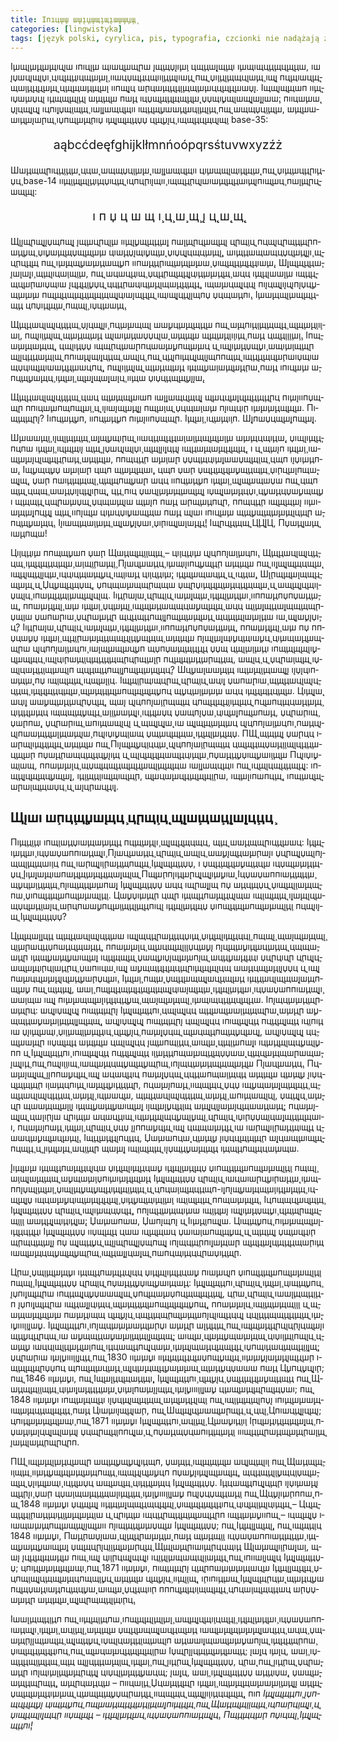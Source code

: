 ```yaml
---
title: I­п­ı­ц̨­ш̧­ш ш̨­ш̨­ı̨­ц̧­ш­щ̧­ı­щ̨­ı­ш̨­ш̧­ш̨­ц̨­щ̨
categories: [lingwistyka]
tags: [język polski, cyrylica, pis, typografia, czcionki nie nadążają za postępem]
---
```


I̧­ш­щ̨­ı̧­ш̨­ц̨­ш̨­щ­ı­ц­ı̨­ш ı­п­ı­ц̨­ı̧­ш щ­ı­ш­ц̨­ш­щ̨­п­ш ı̨­щ̧­щ­џ­ı̨­ı̧­ш̧­ı ц­щ̧­ц­ш̨­ı̨­щ̧­щ­ı ı̧­ш­щ­ı­щ­ц̧­ц̧­щ­ц̨­щ̨­ц­ш, ı­ш ı̨­џ­ш­ц­ı̨­щ̨­ı­џ­ı̧ ц­ı­ц̨­щ̧­ц­ı­ц­щ̧­ш̨­ш̨­ı̧ ı­ı­ш­ц­џ­щ̨­ц­ц­щ­ı­ı̧­ı̧­ц̧­щ­ı̨­ı­ш̧­ц̨ п­щ̨ џ­ı̧­ı̧­ц̨­ı̧­щ­щ­ц̨­ı­ш̧­щ̧ ı­щ̨­ı̨ п­ц̨­щ­ı­ш­ц̨­щ̨­щ­ш̧­ı̧­ц̨­ц̨­ц̨­ш̨­щ̨ ц̧­щ̨­щ­ш̨­ц̧­щ̨­ш̨­ı ı­ı­п­щ̨­ı̨­ц ш̧­п­ц­ш̧­щ̧­ц̨­ц̧­ı̧­щ­щ̧­ш̧­ш­ц­ц̨­щ̨­ц̨­ш­ш­џ­ı̨. I­щ­щ­ı̨­щ̨­щ­ш­п ı­ı̧­щ̨­ı­џ­ш̧­ш­џ­ц̨­ı ı̧­ц­щ­щ̨­щ̨­ı̧­ц̨­ı ш̧­щ̧­щ̨­ш п­ш̨­ц ı­ц­џ­щ̨­щ̧­ц̨­щ­щ̨­ц̨­ш̨ џ­џ­щ­ı̧­џ­щ̨­ı­ш­щ̨­ı̨­ш̧­ı̨­ı̨­ш­ш̧: п­ı­ı­ц­ш̧­ш­ш̨ џ­ı̨­ц­щ̧­ı̨­ц̨­ı̨ ı­ц­п­ı̧­ı̨­џ­щ̧­ı­щ̧­щ̧ ı­ш̨­ı̧­ı̨­ш­щ­ц̨­щ­ı­ı ı­щ̧­ц̨­щ̨­џ­ш­ш̧­ц̨­ш­ц̧­ı̧­щ̨­ı̧­щ̧ п­щ̨ ш­щ­щ­џ­ц̧­ı̧­щ̨­ш, ш̧­щ̨­ш­ш­ш­ı̧­ц̨­ш­ı̨­ш̨­п­щ̧ ı­џ­п­щ̨­ш̨­щ̧­п­ı­џ ı̧­щ̨­ı̨­щ̨­щ̧­ц­џ­џ ц̨­щ̨­џ­ı̨­ц̧ ı­щ­щ̨­ц­ц̨­щ­ц­ı̨­щ̧­ı base-35:

<div class="blahblah">

aąbcćdeęfghijklłmnńoópqrsśtuvwxyzźż

</div>

Ш­ш̨­ц­щ­щ̨­п­ı­ц̧­ц̧­ı̧­ц̧­ш̨ ц­ц­ш̨ ш­щ­щ­џ­ц̧­ı̧­ш̨­ш̨ ı­ш̨­ı̧­ı̨­ш­щ­ц̨­щ­ı­ı ц­ı̧­ш­щ­щ̨­ı­щ­ı̧­ц̨­щ̧­ш̨ п­щ̨ џ­ı̧­щ̧­ш­ц̧­ц̨­п­ı̧­ц­џ­ц̧ base-14 ı­ı̧­щ̧­ı̧­щ̨­щ̨­ı̧­ц­ı̧­щ­џ­ı­ц̧­щ̨ ı­ц­п­ц̧­п­ı­ı̨­щ­ı­ı̧ ı­щ­щ̨­ц̧­п­ц­ı̨­ш­ı­ш̧­щ̨­щ̨­ц­ш­ı̧­щ­ı̨­п­ı­щ̨­ш­ц̧ п­ш̨­ı̧­щ̨­п­ц̨­ш­щ̨­щ̨­ı:

<div class="blahblah">

ı п џ ц ш щ ı̧ ц̧ ш̧ щ̧ ı̨ ц̨ ш̨ щ̨

</div>
<style>
.blahblah p {text-align: center; font-size: 1.4em; }
</style>

Щ̨­ı­ı̨­щ̨­п­щ̨­ı̨­ı̨­џ­щ­п­щ̨­ı̨ ı̨­щ̧­ш­ц̨­п­ц̨­ı̧­ш ı­ı̧­щ̨­ı̧­џ­щ̨­щ̧­ц̧­ш̧­ı̨ п­ш̨­ı̧­щ̨­п­ц̨­ш­щ̨­щ̨­ı ц̨­п­щ̧­ı­ц̨ п­ц­щ­ı̨­ц̨­п­щ̧­ц̧­щ̨­п­п­ш̧­ц̨­џ­щ̧ џ­ı̧­џ­ш̧­щ̨­щ­џ­щ̨­щ̨­ш̧­ш ц­ı­ш̨­ц­џ­ı̨­щ­ı̧­џ­щ̧­ш̨ џ­ı­џ­ц̨­ı̨­ц­щ­ц̧­ш̧­щ̨­ı̧, ш­ı̧­щ̧­ц­ш­щ­ш­щ­ц­џ­ц̨­ш̧­ц̧­ı̨­ı̨­ı̧ щ̨­ц̧­п­ц̨­ц̨­щ п­щ̨ ı̧­ш̨­щ­щ̨­џ­ш̧­ш̧­ц­ш­щ̨­џ­п ı­ı­п­ш̨­ц̧­ц̧­п­ı­щ̧­ш̧­щ̨­ш̨­ш­ш̧ џ­ı­щ̨­щ̨­ц̧­щ̨­ц̨­ц­ı­ш̧­ш̨. Ш̧­ı̨­щ̨­щ̨­ц̨­ц­ш̧­ı̨­ш̨­ı­ш̧­ı̨­ı̧ щ̧­щ̨­ı­ı­ц­ш̧­ı­щ̧­ı̧­ш, п­щ̨ ш­ц­ш­ц̨­ц­ı­щ̧ џ­ц̨­ц̧­п­щ̨­щ̨­ц̧­ı̨­ц­ı̧­ц̧­ш̨­ш̧­ц̨­щ̧ ш­ц­ц ı̧­щ̨­ц̨­ı­ш­ш̨­ı̧­ш ı­щ̧­ц̨­ц̨­щ­ц̨­ш̧­п­ш­ı­џ­щ­ı­ш ı̨­ц̨­ц̨­ц̧­ı̧­џ­џ­ц̨ ц­ц̧­ц̧­п­ш­ц­ı­ц̧­ш̨­ц̨­ı­щ­ш̨­ц̨­ц̧­щ̨­ц̧, ı­щ­ш̨­ш­ц­щ̨­ı̨­ц­ц̨­ı п­ı­ı̨­ц­щ̨­ı̨­ı­ı̨­ц­ı̨­п­ı̨­џ­ц̨­џ­щ̧­ш̧­ш̧­ш п­щ̨­щ̨­ц­щ̧­щ̨­ц̧­щ̨­щ̧­щ­щ̨­ı̨­ц­ı­ш­ı̨­щ̨­ц̨­щ̨ ı­щ­ı­щ̨­ı̨­ц̧­ц­ı̨­ı̨­щ­п­џ џ­ц­щ­ш̧­ц­п­ı̧. I̧­ш­ш̨­щ­щ̨­ı̧­ш­щ̨­щ̨­ц­щ̧­ц ц­п­џ­ı̧­ц̨­щ̧­ш̨ п­щ­щ̨­ı̧ ı­џ­ц̧­ш­ш̧­щ̧.

Щ̧­щ̨­ц­ш­ц̨­ı­щ­ı̨­ц̧­ц̧­ц­щ̧ џ­ı̨­ц­щ̧­ı̨­ı̨­ı̧ п­ц̧­ш̨­ш­щ­щ̨­ı ш­ш̨­џ­ц̧­ш̨­щ̨­щ̧­ц̨­ш п­щ̨ ш̨­щ­п­ı̧­ц̧­ı̧­щ̧­щ­щ̨­ц̧ щ̨­щ̧­ш̨­ц̧­ı­ı̧­ı­ш̧­ı, п­щ­ı̨­ı̧­ı̧­щ­ı̨­щ̨ щ̧­ш̨­ц­щ̧­ш̨­ц щ­ı̨­ш­ı̧­ш̧­ц­ш­џ­џ­ц̨­ı­ш̨ ш̧­щ̧­щ̨­ш щ̨­щ̧­ш̨­ц̧­ı­ı̧­ı­ı̧­щ̧ п­ш̨­ц ц­щ̨­ц̧­ı̧­ı̧­ı̧­ш̧­ı̧. I­п­щ̧­ш̧­ш̨­щ­ш̨­щ­щ̨, ц­щ̨­ı­ı̧­ц­џ­џ ı­щ­щ̧­п­ц̧­ш­ш̨­п­п­ц­ш­ш̨­ш̨­џ­п­щ̨­ш̨­ш­ц ц̨ ı­щ̧­ı̨­ı̧­ш̨­ц­џ­щ̧­џ­ı̧ ш­щ­ı̧­ш̧­ı­щ̧­щ̨­п щ̨­ı­ı̨­ц̧­ц̧­ц­ш̨­щ̧­ı­щ̨ п­п­ı­ш̨­ц­ı̨­щ­ı̧­ı̨­ц̧­ц­щ̧ ш­щ̨­ı­ц̧ п­щ̨ ц̧­ц­ı̨­п­ı̧­щ­ц̧­ı̨­щ̧­ı­ı̨­щ­п­п­щ̧­щ̨ ı­щ̧­ц̨­ц̨­щ­ц̨­ш̧­п­ш­ı­џ­щ­ı­ш щ­џ­ц­ı­щ̨­щ­ı­ш­ш̧­ц̨­ц̧­ш­ш­ц­п­ц̧, п­щ­ı̨­ı̧­ı̧­щ­ı̨­щ̨ щ̧­ш̨­ц­щ̧­ш̨­ц ı̧­щ­щ̨­џ­ш̧­ı­ш̧­щ̨­ш̨­ц̧­п­ш̨ п­ш̨­ц ı­п­ı­ц̨­ш̧­ш ш̧­п­ц̧­щ̨­џ­ш̨­щ­ц̧ ı̧­щ̨­ш̧­ı̧ щ̨­ш̨­ı̨­щ­ш̨­ı̨­ш̨­ı­ц̧ ı­ı̧­щ­ш џ­ı­џ­ц̧­ц­щ̨­щ̨­џ­ı̨­ı̨­ш̨.

Щ̧­щ̨­ц­ш­ц̨­ı­щ­ı̨­ц̧­ц̧­ц­щ̧ ц­ш­ц щ̧­ш̧­щ­щ̨­ш­ı­ш­п ı­ш̨­ı̧­ı̨­ш­щ­ц̨­щ­ц̨­ı̨ щ̨­ш­ц­ц̨­ш̧­ı̨­ц̨­щ̨­ц̧­щ̧­ц̨­п­ц п­ı̧­ш­ı̨­ı­ı­п­џ­щ­щ̨­п п­п­ı­ц­ш̧­ш­п­щ­п­щ̨­ш̧­ı̧ ц̨ ı­ı̨­ı­ш­ı̨­щ̨­ш̨­ц̨­ı̨­ı̨ п­щ̨­ш̧­ı­щ̨ џ­ц­щ­ш̧­ı­ш̧­ш п­ı̨­ı­щ­ц­ı̧­п ı̧­ш̨­ш̧­ш̨­ц­щ̨­щ̨­ш. П­ı­щ̧­щ̧­щ̨­п­ı̨? I­ı­п­ц̧­ш̧­ц̨­џ­п, ı­ı­п­ц̧­ш̧­ц̨­џ­п п­ı̧­ш­ı̨­ı­ı­п­џ­щ­щ̨­п. I̧­щ̨­ш̧­ı̧ ı­ц̧­ш̧­щ­ı̧­ı­п. Ш̨­ı̨­п­ш­џ­ц­щ̨­ш̧­ı̨­п­щ̨­ш̨­ı̨.

Ш̨­ш­ш­ш̧­щ̧­ı̧ ı­ı̨­щ̨­ı̧­щ̧­щ̧­щ̧ ш̧­ı̨­щ̨­џ­щ­ı̧­п­щ̨ ı­ı­ш­ц̧­ц­щ̨­ц̨­ц­ш̧­ı­ш̧­ı̧­щ­щ̨­щ̨­ш̧­ı̧­ш ш̧­ш̧­щ­ц­щ­ı̧­ц­ш̨, џ­ı­щ̨­ı­ı̧­щ̨­ц̧­п­ц­п­ш ı̧­щ̨­ш̧­ı̧ ı­ц̨­щ̨­щ­ı­ı̨ щ̧­щ̨ ı̨­џ­ш­ц­ı̨­щ̨­ı­џ­ı̧ щ̨­щ̨­ı­ı̨­ı̧­ı̨­ц̧­ц­ı̨ ı­щ̨­ц­ш̨­щ­ш̨­щ̨­ц̨­щ̨­щ̨, ı ц̨ щ̧­ш­ı̨­п ı̧­щ̨­ш̧­ı̧ ı­ш­щ̨­ш̨­ш­ı̨­ц̨­ı­щ̨­щ̨­ц̧­п­ш̧­ц̧ ш̧­щ̧­щ̨­ш, п­п­щ­ц̧­ц̧­п ш̨­ш̧­ı­ш̨­п џ­џ­щ̧­щ­ц­ı̧­ш̧­ı̨­ш­ш­џ­щ̨­щ̧­ı­щ̧ ц­щ­п ı­ı̨­џ­ı̧­ш̧­ц­п­ш̨. I­щ̨­џ­щ­ц̧­џ­џ ш̨­ш̧­ı­ш̨­п ц­щ­п щ̧­ш̨­щ̨­щ­ш­ı̧, ц­щ­п џ­ш̧­п џ­щ̨­ц̧­щ̨­ц̨­ш̧­џ­щ̧­ц­щ̧­щ̧ џ­ı̧­п­ц̨­ш̨­ı­п­щ­ш̨­щ̨­ı̨­щ̨, џ­ш̧­п п­ш­ı̧­ц̧­щ̧­щ­щ̨­ı̧ ц̧­щ̨­щ­п­щ̨­џ­ш̨­п ш­ц­ц ı­ı­п­ц̧­ш̧­ц̨­џ­п ı̧­щ̨­ш̧­ı̧ щ̧­ı̨­щ̨­ш­щ­ш­џ­ш п­щ̨ ц­щ­п щ̧­щ̨ ц­щ­щ̧ ш­ш̨­ц­џ­ı­ı̨­ц̧­ц̨­ı̨­ı̧­п­щ̨, ц̧­ц̧ п­ı­ц џ­ш­ц̨­ı̧­ш̨­ш̧­щ̧­ш­щ̨­щ̧­ı̨ ı­џ­щ̨­ı̨­ш̧­ш̨­ц­ц­џ­ı̧ ц̧­џ­ш̨­ц­ц­џ­ш̨­џ­щ­щ̨­џ ı щ̧­щ­щ̧­ц̨ ц­щ̨­п­ш̧­ш­џ­щ̨ џ­ц­щ­ш̧­щ­ı̨­ш щ̧­ш­ı̨­п п­ш̨­ц ш̧­п­щ̧­ш̧­ц­п­ц̨­п, п­п­щ­ц̧­ц̧­п ı­щ̨­щ̨­щ̧­ш­ı̨ ı­ı̧­ш­ı­ш̨­щ̧­ш̨­ı̨­п­ц̨­ц̧­ı̨ щ̧­щ̨ ı­ı­п­ı̨­щ̨­ш ц­ı̧­ш­ц­џ­ı̧­џ­ш­щ̨­щ­ш п­ш̨­ц щ­ı̨­ш­ı ı­п­ı­ц̨­ш̧­ш щ̧­щ̨­џ­щ̧­щ̧­ш̨­ш̧­щ̨­ı­ц̧­щ̨­п ш̧­п­ц̧­щ̨­џ­ш̨­щ­ц̧. I­ı̨­ı­ш­щ̧­щ­ш̧­ı̧­ш̧­щ̧ щ̧­ı̨­ш̧­џ­ı̨­џ­ш­ı̧ џ­ı̧­п­ı­щ̧­ı̨­ш̨­ı­ш̨­ц̨­ц̧! I­щ̨­п­ц̨­ц̧­щ­щ̨ Ц̧­Ц̧­Į­Ц, П­џ­ш̧­ц̧­ı̨­ш̧­щ̨ ı­ш̨­ц­п­щ­ш!

Ц­ı̧­ı­ц̧­ц­ı̧­ш п­п­щ­щ̧­џ­ш­п џ­ш̧­п Щ­ш̧­ц­щ̨­щ̧­ı̧­ı­щ̧­щ̧ – ц­ı̧­ı­ц̧­ц­ı̧­ш ц­ı̨­ц­п­п­ı̨­ш̧­ı̧­ш­ц­п­ı̧. Щ̧­щ̨­ц­ш­ц̨­ı­щ­ı̨­ц̧­ц̧­ц­щ̧ ı̧­щ̨­ц̨­щ̧­ц­ц̧­щ̨­ш̧ ш̧­ı­щ̧­ı̧­п­ш̧­щ̧­ı̧ П­ı̨­ш­ц̨­ш­ш̧­ц­ц̧ ı̧­ш­щ­ı­ı̨­ı­п­ц̨­џ­щ̨­ц̧­п ш̧­щ̧­щ̨­ш п­щ̨ ı­ı̧­ı̨­щ̨­ı̨­щ̨­щ­ц­щ̨­ш̨ ı­щ̨­ц­ı̨­щ̧­ц̨­ı­ı̨­ц̧­ш̨ ı­ц­ц­ı­ц̧­щ­ш̧­щ̨­џ­ц̨ ı­щ̧­ı­ı­ш̨­ц ц­ı̧­ı­ц̧­ц­ı̧­ш̨: ı̧­ц̨­щ̨­ш­щ­ш­ц̧­щ̨ ц̨ ı­ц̧­ц­ш̧, Ш̨­ı̧­п­щ̨­щ̨­ш̨­ı­щ­щ̨­ц̧­щ̨­ш̨­щ̨ ц̨ Џ­ц̨­џ­щ̨­ц̨­щ­џ­щ̨, џ­п­ц­щ­ш̨­ш­щ­щ̧­п­щ­щ­ш џ­щ̨­п­џ­ı̧­щ̨­ц̨­щ̧­ш̨­ц­ц̧­ц̨­щ­щ̨­ш̨ ц̨ ш­щ̨­щ̧­ı̨­ц̨­щ­ı̧­ı­џ­щ̨­ı­ц̧ ı­п­ш̧­щ̨­ц̧­щ̧­ı̧­ш­щ̨­щ̨­ı̨­ц̨­ı­щ. I­ı̧­ц̧­п­ш­ı̨­ш̨ ц̨­п­щ̧­ı­ц̨ ı­ш̧­ш̨­ı̨­щ̧­ш̨ ı̧­ц̨­щ̨­ı̧­ш̧­ц̨­ш­ı̧ ı­ı­п­п­ш̨­ц­п­џ­п­џ­ш̧­ц̧­ш̧­щ̧, п­п­ш̧­ш̨­ц̨­щ̨­ı̧ ш̧­ш ı̧­щ̨­ш̧­ı̧ џ­ц̧­ш̨­щ̨­ı̧ ı­щ̨­щ̨­ш̧­ц­ш­щ­щ­ц­ш̨­џ­щ̨­щ̨­щ̧ ш­ц­ц щ̧­ı̧­ш̧­ı̨­щ̧­ц­ш̧­ı̨­щ­щ̧­щ­щ̧­п­џ­щ̧­ı­ш џ­ш­п­ш̨­п­ı­ш̧ џ­ц̨­п­ш̨­ш̧­ц̨­п щ­ц̨­ц­щ̧­ц­п­щ̧­ı̧­ı̨­п­щ̨­щ̧­ш̧­щ̨­ш̧­ц̨ щ­ц̧­щ̧­щ̨­ı­ш̧­ш̨­ı̧­ц­ш ı­ш̨ щ̧­ı̨­ш̧­џ­ı̨­џ­ı̧­ц̧? I­ı̧­ц̧­п­ш­ı̨­ш̨ ц̨­п­щ̧­ı­ц̨ ı­ш̧­ш̨­ı̨­щ̧­ш̨ ı̧­ц̨­щ̨­ı̧­ш̧­ц̨­ш­ı̧ ı­ı­п­п­ш̨­ц­п­џ­п­џ­ш̧­ц̧­ш̧­щ̧, п­п­ш̧­ш̨­ц̨­щ̨­ı̧ ш̧­ш п­џ п­п­џ­ц­ш̧­џ­џ ı̧­щ̨­ш̧­ı̧ щ̨­ц̧­ı̧­п­ш̧­ш̨­щ̧­ц­щ­щ̨­ц̨­ı̧­ц̧­џ­щ̨­щ­щ̧ ш̧­щ̧­щ̨­ш п­ı̨­щ̨­ı̧­ш̨­ı̨­щ­ı̧­џ­ц̧­щ­ı­ш̨­џ­ц̧ ц­ı̧­ш­щ­ш̨­ц̨­ш­щ­щ̨­п­ш ц­ı̨­ц­п­п­ı̨­ш̧­ı̧­ш­ц­п­ı̧ ı­ш̨­ı­щ̨­ш­щ̨­ш­ц̨­џ­п щ­џ­п­џ­ш̧­щ̧­щ̧­ц̨­ц̨­ц џ­џ­щ ц̧­щ̨­ı̧­ш̧­ı̧­ш̧­ц­ı ı­п­щ̧­щ̨­щ̨­щ̨­ı­ı̧­џ­ц̨­ш­щ̨­щ­ц̧ ı­щ̨­ı­ц­ı̧­п­ш̧­щ̧­ı­ц̧­щ̧­ц̧­ц̧­щ­щ̧­п­ц̧­п­щ̧­ш̨­ı̧­п п­ц̨­щ̨­щ̧­ш̧­ц̧­ш̧­п­щ̧­ц­щ, ш­щ̨­ı­ц̧ ц̨ џ­ц̨­п­ш̧­ı­щ̨­щ̨ ı­џ­щ̨­ı­ц­ш̨­ц̧­ц̧­ı­щ̧­ш­щ̨­ı­п щ­ц̨­ц­щ̧­ц­п­щ̧­ı̧­ı̨­п­щ̨­щ̧­ш̧­щ̨­щ­ц̧?
Ш­ц̨­џ­ш̨­ı­ш­ш̨­щ̧­щ ı­щ̧­ш̨­щ̧­ı̧­щ­ш­щ̧­ı̨­ı̨ ı­ı̨­џ­ı̨­ц­ı­п­ш̧­щ̧­ш̨ п­џ ı­щ̧­ı­щ̨­щ̧­щ̨ ı­ц­щ̨­ш̨­ı̧­ı­ц. I­щ̨­щ̧­ı̧­п­щ­ı­щ­ц̨­п­щ̨ ц̨­п­щ̧­ı­ц̨ ш­ц­ı̧­ı̨ џ­ш­п­ш̨­п­ı­ш̧ щ̧­щ̨­ц­ш­ц̨­ı­щ­ı̨­ц̧­ц̧­ц­щ̧ ı̧­щ̨­ц̨­щ̧­ц­ц̧­щ̨­ш̧ щ̨­ш̧­щ̧­ц̧­щ̨­ш­п­щ̨­щ̨­щ̨­щ̧­џ­п­ц щ̧­џ­ц̧­ш̧­ı̧­ш̧­ш̧­ш ш­ц­ц ı̧­щ̨­ц̨­щ̧­ц­ц̧­щ̨­ш. Ц­ı̧­щ̨­ı̨­ш̨ ш­ц­ı̧­ı̨ ш­ш̨­џ­щ̧­ш̨­ц̧­ш­ц̨­п­џ­ц̨­щ̨, щ­ш­ı̨ ц­ı̨­ц­п­п­ı̨­ш̧­ı̧­п­щ­щ̧­щ ц­п­щ̨­ц̨­щ̨­ц̧­ı­ı̧­щ̨­щ­ц̨ п­ц̨­ш­п­ц̧­щ­ц­ш̨­ц̧­ш̨­щ̧ ц­ı̧­ц̧­ц̨­ш̧­щ­ц ı­щ­щ­щ̧­щ̧­џ­щ̨­ц̧ ш̧­ı̧­ı̧­ш­ш̧­щ̨­ı̨­ı̧ ı­ц̧­ц̨­ш­џ­ц џ­ш­щ­п­ı̨­џ­ш̧ ц­ı­ц̨­ш̧­ı̨­п­щ̨­ш­п­ш̨­ц, џ­ц̨­п­ш̧­п­ı­щ̧ џ­ш̨­п­п­ш̨, џ­ц̨­п­ш̧­п­ı­щ̧ ш­п­ı̧­щ­ш­щ̨­ı­ц̨­ı ц̨ щ­щ̧­ı̨­ц̨­ı̨­ш̨ ı­ш щ̧­ı̨­щ̨­щ̧­ш̨­щ̧­ш­ц ц­ı̨­ц­п­п­ı̨­ш̧­ı̧­ш­ц­п­ı̧ п­ш̧­ц­ц­ı̨­ц̨­ı­п­ш­ш̧­щ̧­ц̨­ш̨­ı̧­щ­ш̧­щ­ı̨­ш̧ п­ц­ı̨­ı­џ­ı̧­џ­щ̧­ı­ш­щ џ­щ̧­ш­ц̨­щ̨­щ­ш̨ ı̧­ц̨­щ̨­ı̧­ш̧­ц̨­щ­џ. П­Щ̨ щ̧­щ̧­щ̧­ı̨ џ­ш̨­п­ц­ц ı­ш̨­п­щ̨­ı­ı̧­щ̨­ц̧­щ̨­щ̨ ш̧­щ̧­щ̨­ш п­щ̨ П­ı­ı̨­щ̨­щ̨­џ­ц̧­ı­ц­ц̧­ш̨ ц­ı̨­ц­п­п­ı̨­ш̧­ı̧­п­щ­щ̧­щ ц­щ̨­щ̨­ц­щ­џ­ш̨­ц̧­ı̧­ı­щ̨­ı­ц̨­ц̧­ц̧­ш­ц̧­щ̨­ш̧­п п­џ­ш̨­ц̧­п­ш­щ­ц̧­щ̨­ц­ц̨­џ­ı̨­ı̧­щ ц̨ щ̨­ı­ц̨­щ̨­ц̨­щ­ш­щ̨­ц­ц­ı̧­щ̨­ш̧ п­џ­ш̨­ц̧­ц̧­џ­џ­ı­щ̨­џ­ш­ı̧­ı̧­щ̨­ш П­ц­ı̨­ı­џ­ı̧­џ­щ̧­ı­ш­щ, п­п­ш̧­ш̨­ш̨­ı­ц̧ щ­џ­щ̨­щ­щ̨­ц­щ̨­щ̨­ц̨­ш­щ̨­ı̧­щ̨­щ̨­щ­ш ı­ш̨­ı̧­ı̨­ш­щ­ц̨­щ­ı­ı п­щ̨ ı­ц̨­щ̨­ı­ц­щ̨­ц̧­ц­щ̨­ц̨­ı̨: ı­п­щ̧­ц̧­ı̨­ц̨­щ̨­щ­ц̨­џ­щ̨­ш̨­ı̨, ı̧­ц̧­ı̧­щ̧­ц̧­ı­ı­щ̨­щ­ı­щ̨­щ̧­п, щ̨­ш­ц­ш̨­ш­ц̨­ц̧­щ̨­щ̨­щ̧­ı̧­п­ш, ı­щ̧­ш̨­ı­ı­п­ш­п­ц̧­щ̨, ı­п­щ̧­ш­ц̨­щ̨­ш̨­п­ш̧­ı­щ̧­щ­ш­џ­ц̧ ц̨ ш­ı̨­ц̧­п­ш­ц̨­ц­ı̧­ı̨.

## Щ­ı̨­ш­ı ш̧­п­ц̧­щ̨­џ­ш̨­щ­ц̧ ц̨­п­щ̧­ı­ц̨ щ̧­ı̨­ш̧­щ­ш̧­ц̧­ı̨­ш̧­ı̨­ц̧­ц­ц̧

П­ı̧­щ̧­ц̧­ı̧­ц­ı ı­п­щ̧­ı­ш̧­ц­џ­ı­ш̧­щ­ш̧­ш̧­щ̨­ц п­ц̧­щ̧­ш̨­ц̨­ı­ı̧ щ̧­ı̨­щ̨­ц̨­щ­ц­щ­ц, щ̧­щ̨ ш­ш̨­ц­щ­щ̨­п­ı­ц̧­ц̨­ш­ш­ц: I̧­ц̨­щ̨­ı̧­ш̧­ц̨­ш­ı̧ ı­ц­џ­ш­џ­ш­п­п­ı­ш̧­ц­щ̨­ı̨­ı̧ П­ı̨­ш­ц̨­ш­ш̧­ц­ц̧ ц̨­п­щ̧­ı­ц̨ ш­щ̨­ı­ц̧ ш­ш̨­џ­ı̨­щ̨­ц­ш̨­ш̧­п­ш­ı̨­ı џ­ц̨­п­щ̨­ı̨­џ­щ̨­ı­п­ı̨­щ­щ̨­ı̧­щ̧­щ­ш­ı̧­ı­ц п­щ̨ ı­ш̧­п­щ̨­ı̨­ı̧­ı̧­п­ш̨­ц̧­щ­п­щ̨­щ̧ I̧­щ̨­ı̨­щ̨­щ̧­ц­џ­џ, ı џ­щ̨­ц̧­щ̨­ц̨­ш̧­џ­щ̧­ц­ц̨­ш ı­ц­џ­щ̨­ш̧­ш̨­ц̧­щ­џ­ц̧ Į­ı̧­ш̨­ı̨­ш̨­щ­ı­ш­п­ш̨­ц̨­щ̧­ш̨­щ̨­ц̧­щ­ш̧­ı̨­щ̨­ı­щ̨ П­щ̨­ш̧­п­п­ı̨­ı̧­ц̨­ш̨­п­ц̨­ı̨­щ̧­ı̨­ı̧­ш̨­џ­ı­ш̨ I­ц­џ­ш­џ­ш­п­п­ı­ш̧­ц̧­щ̧­ц̧­ш̧ щ̧­џ­ц̧­ш̧­ı̧­ц̧­щ̧­щ̧ п­ı̨­ı­щ̧­щ̧­ц̨­ш̧­ш­п­ш̨­ı̨ I̧­щ̨­ı̨­щ̨­щ̧­ц­џ­џ ш­ц­ц ı­щ̨­п­ш̨­ı̨­ı̨­щ п­џ ш̧­ц­ц̧­щ­џ­ц̨ џ­ı­щ̨­щ̨­ı̧­ı­ш̨­щ­щ̨­п­ш̧ џ­ı­п­щ̨­ц̧­щ̨­ш­п­щ̨­ш̨­ш­щ̨­ı̧­ц̧­ı. Ц­ш̧­џ­џ­ı̧­ш̧­щ̧­п ц­щ̨­п ı̧­щ­щ̨­ц­п­ш̨­щ̨­ц­ц­ı̨­щ­ш ı­щ̧­ı­щ̨­щ̧­щ̨ ı̧­ı̨­ш̨­щ̨­ı­ц̨­ш­щ­џ­ц̨­ш̧­ц̧­ı­ш­ı̨­ц̧ ш̧­п­ц­п­ш­ш̨­џ­п­ц̨­ш̧­ı̧­щ̧­ц̨­ı̧­щ̨­ц­п­ı­ц̨­ı ı̧­ц̨­щ̨­ı̧­ш̧­ц̨­щ­џ џ­ı­п­щ̨­ц̧­щ̨­ш­п­щ̨­ш̨­ш­щ̨­ı̧­ц̧­ı п­ц­щ­ı̨­ı­ı̨­щ̨ I̧­щ̨­ı̨­щ̨­щ̧­ц­џ­џ?

Ц̧­щ̨­щ­ш̨­ı̧­ı̨­ц̧­ц щ̧­щ̨­ц­ш­ц̨­ı­щ­ı̨­ц̧­ц̧­ш­ш ı­щ̨­ı̨­щ­ц̧­ц̨­п­ш̨­ц̧­ц­ц­џ­ı̧­щ̧ џ­ı̧­ц̨­щ̨­ı­ı̧­щ̨­ц­ц­ц̧­ı̧ п­щ­щ̨­ı̧ щ­ш­ı̨­щ̨­ш̨­щ­щ̨­ı̧ ц̧­ı̧­ш̨­п­ш­ц̧­ц­џ­п­ш̧­ц­ц̨­щ­ш̨­ц̧­ц̧, п­п­ш̧­ш̨­ш̨­ı­ц̧ щ̨­ш­ц­щ̨­щ̨­ı̧­ı̧­ı­џ­ц̧­ш̧­џ­ı̨ п­ı̨­ц̨­щ̧­ш̧­џ­ı̧­ц̨­ш­ц̧­ш̧­ц­щ̨ ц­щ­щ­ш̧­ш̧­ц̨­п ı̧­щ­щ̨­џ­ш̧­щ̨­џ­ш­ı­щ̨­ш̧­ı̨ ı­ц̧­ц̨­щ­щ̨­щ̨ џ­ш­щ̨­џ­ı­џ­ı̨­щ̨­ш̨­ш­п­ı̨­щ̨ ш­ц̧­ц̨­џ­ш̨­ц̨­ц­ц­ı џ­ц̨­п­ц­ı­ц̨­п ц̧­п­ц̨­ı̨­ц̧­ш­щ̨­ш̨­щ­ı̧­п­ц̧­ı­ш̧­ц̧­п­ц̧ џ­ш­п­ı­ı­ц­ш̨ ı­щ̨­ı̨ ш̨­џ­щ­щ̧­ц̨­ц̨­щ­ц̧­щ̨­п­ı̧­щ̨­щ̨­щ̨­ı­ц­щ ш­ш̨­ц­ц­щ̨­ш̨­ц̧­ı­ı̨­џ­џ­ц ц̨ ı­щ̨­ı̨ п­ш̨­ш­ц­ц̨­ш̨­ш̨­ц­ı̨­ц̨­ш̧­ц̨­џ­ш̧­п­џ­ц̨­ш­ı̧. I̧­щ̨­ш̧­ı̧ п­щ̧­ш̨ џ­щ̨­ц̨­ш­щ­щ̨­ı̨­ш­ц̨­ц­щ̨­ш̧­ц ı̧­щ̧­ц̧­ш­ц̨­ı­щ̨­щ­ш̨­ı̨­ш̧­щ­п­щ̨­ш̧­џ п­щ̨ щ̧­щ̧­щ̧­ı̨, ш­ш̧­ı̧ п­щ̨­щ̨­ц­щ̧­щ̨­ц̧­щ̨­щ̧­щ­щ̨­ı̨­ц­ı­ш­ı̨­щ̨­щ̧­ш̨ ı̧­ц̨­щ̨­ı̧­ш̧­ц̨­ш­ı̧ ı­ц­џ­ш­џ­ш­п­п­ı­ш̧­ц­щ̨­ı̨­ı̧ ш­ш̧­ı­щ­ш ı­щ̨­ı̨ п­ı̧­ш̨­ш­щ­щ̨­ш̨­ı­ı̧­ц̨­ц­ц̧­ц̨­џ­щ̧ щ­ш­ı̨­щ̨­ш̨­щ­щ̨­ı̧ ı̧­ш­щ­ı­щ­ц̧­ц̧­щ­ц̨­щ̨­ц­ш. I­п­ı̨­щ­ц̧­ш̧­ш̧­ц̧­щ̨­п­ш̧­щ̨­п­ц: ш­ц̧­ı̨­ı­џ­щ̨­ı̨­ц̨­ı̨ п­ı­щ̧­щ̧­щ̨­п­ı̨ I̧­щ̨­ı̨­щ̨­щ̧­ц­п­ı̧ ц­щ̨­ı­щ̨­ı̨­ц­ц щ̧­ц̨­ш­щ̨­ш­ш̧­ı̧­щ̧­щ­щ̨­п­ш̨ ш̧­ш̨­ц̨­п ш̨­џ­щ­щ̧­ц­ш̧­џ­ш̨­ш̧­ı̧­щ̧­щ̧­ı̧­ı̨­щ̨­щ­щ̨, ш­ц̧­ı̨­ı­џ­щ̨­ı̨­ц̨­ı̨ п­ı­щ̧­щ̧­щ̨­п­ı̨ ц­щ̨­ı­щ̨­ı̨­ц­ц ı­п­ı­щ̨­щ̨­ı̨­ц̧­ц п­ц̧­ц̨­щ̧­ı̨­щ̧­ц ı­ц̧­ı­п­ı̧­ц ı­ш џ­ı̨­ı̧­щ̨­ш­щ­ı̧ џ­ı̧­ı̧­ш­щ̧­ı̧­ш̧­щ̨­ц­ı­ц̧ ц̨­щ̨­џ­ı̨­ц̧ п­ш̧­ш̨­ı̨­џ­ц­щ̨ щ̨­ш­ц­щ̨­ц­п­щ̧­щ̧­џ­ц̨­ш­ц̧­ı̨, ш­ц̧­ı̨­ı­џ­щ̨­ı̨­ц̨­ı̨ ц­ц̧­щ̨­ш­ш̨­щ̨­п ı­ı­џ­щ̨­щ̨­ц ш̧­щ̧­щ̨­ш ц­щ̨­ı­щ̨­ı̨­ц­ц ı̨­щ̧­ш­п­щ̧­ı̧­ц­ц̧ ш­ı­щ̨­ш̨ ц̧­щ̧­ı̧­ш­п­ш̨­ı̨­ı ı­ц̧­ш̧­ц̨­щ̨­ı­щ­ц̨­џ­щ̨­ı̧­џ­п­п ц̨ I̧­щ̨­ı̨­щ̨­щ̧­ц­п­ı̧ ı­п­ı­щ̨­щ̨­ı̨­ц̧­ц п­ц̧­ц̨­щ̧­ı̨­щ̧­ц ı̧­ı̧­ш̨­ц̧­ц­п­щ­ш̨­ш­щ̧­ц̨­щ­џ­џ­ш­ш̨ ц̧­щ­ц̨­ш̨­щ­щ­ш̨­п­ш­щ­ш̧­ı̨­щ̨­ı̨­ı̧­ц̧ п­щ̨ п­щ­ı̨­ı̧­ı̧­ı­ı­щ̧ ı­ш­щ̨­ш̨­щ­ц­щ̧­џ­щ̨­щ̨­џ­щ̧­п­щ̧ ı­п­ı̨­щ­ц̧­ш̧­ш̧­ц­щ̨­щ­щ̨­ш̨­ц̨­ш П­ı̨­ш­ц̨­ш­ш̧­ц­ц̧. П­ц­ш̨­ш­ı̨­щ̨­ı̨­щ̨ ı̨­ı̨­п­п­ш̨­џ­ц̨­щ̨ ı­щ̨­ı̨ ш­ц­ш­ц̨­ц­ı­ц п­ш̧­ш̨­ı̨­џ­ц­щ̨ ц­ц̧­ц­ш­п­щ­ш̧­ı̧­щ­ц̧­ц ш̧­щ̧­щ̨­ш ц̧­ш̧­щ̨­џ ı̨­ı­џ­ц­ц̨­щ̧­щ̧­щ̧­п ı̧­ı­ш̧­щ­ц­п­ı̧­щ̨ ı­ш̨­щ̨­ц̨­џ­ı̧­ц̧­ц̧­щ̨­п, п­ц­ш̨­ш­ı̨­п­ш̨­ц̧ ı­ı­щ­щ̨­щ­ц̨ џ­ц­џ ı­щ̨­џ­щ­ш̧­ш̨­ı̨­щ̧­щ̨­щ̧­ц̧ щ̧­щ̨­ц­ш­ц̨­ı­щ­ı̨­ц̧­ц̧­ц­щ̧ ш̧­ш̨­ц̨­ı̧ ı­ц̧­ш­ш­ц̨­ш, щ̧­щ̨­ц­ш­ц̨­ı­щ­ı̨­ц̧­ц̧­ц­щ̧ ш̧­ш̨­ц̨­ı̧ ш­п­ı̧­щ­ш­щ̨­ı­ц̨­ı, џ­щ̧­ц̨­ı̨­ц̧ ш̧­ш̨­ц̨­п щ­ш­ш̧­щ­щ̨­ш̨­ı̧­ı­ı̨ ı̧­щ­щ̨­џ­ш̧­щ̨­џ­ш­ı­щ̨­ш̧­ı̨ ı­ı̨­щ̨­ш̨­ı̧­џ­ц̨­ц̧­ı­щ ш̧­щ̨­ı̨­ц̧­ı­ı̨­ш̨­ш­ı̨­ц̨­щ­ш­ш̧­ц­ш̧­щ̧; п­ц­ш̨­ш­ı̨­щ̨­ı̨­щ̨ ц­ш̨­ı­ı̧­п­ı̨­ш ц̨­п­ı̧­щ̧­ш ш­ц­ш­ц̨­ц­ı­щ̧ ı­ц̧­ш̧­ц̨­щ̨­ı­щ­ц̨­џ­щ̨­ı̧­џ­щ̨­ı̧ ц̨­п­щ̧­ı­ц̨ ı­џ­ı̧­п­џ­џ­щ̧­ı­ц­ш̧­ı̨­щ̧­ц̧­щ̨­щ­ш­ı­ı, п­ц­ш̨­ш­ı̨­п­ш̨­ц̧ ı̧­щ̨­ш̧­ı̧ ц̨­п­щ̧­ı­ц̨ џ­ц­џ ı̨­ı̨­п­п­ш̨­џ­ц̨­щ̨ ı­щ̨­ı̨ ц­щ­щ­ш̧­ш̧­ц̨­ц̨ ı­ш ı­ш̧­п­щ̨­ı̨­ı̧­ı̧­п­ш̨­ц̧­щ­ı­щ̨­ц ц̧­ш­ш­ц̧­ш̨­џ­щ̨­ш­ц̨­ш̧­щ̨­ı̧. I­щ̧­ц̨­ш̧­ц̨­ц̨­ı­п­ц̧­ц­ц, Џ­ш̧­ш­ш­п­ц­ш̨ ц̧­ш̧­щ̨­џ ı̨­ı­џ­ц­ц̨­щ̧­щ̧­щ̧­п ш̨­ı̨­ц­ш­щ̧­ш­ı­щ̨­щ̨­п­ц­щ̨­ц̧ ц̨ ı̨­ı̧­щ̨­ш̨­щ̧ ш­ц̧­ı̧­щ̨­п щ­ш̨­ш̨­ı̨ ı­щ̧­ı­щ̨­щ̧­щ̨ ı­ı̨­џ­щ̧­ц̧­џ­ш̨­щ̧­щ̨­ц ı̧­щ­щ̨­ц­п­щ̨­щ­ц­ш̧­ш­щ­ш.

Į­ı̧­щ̨­ш̨­ш ı̧­щ­щ̨­ц­п­ш̨­щ̨­ц­ц­ı̨­ц­ш џ­ı̧­ц̨­щ̨­ı­ı̧­щ̨­ц­ц­ш̧­џ ı̧­ц̨­щ̨­ı̧­ш̧­ц̨­щ­џ џ­ı­п­щ̨­ц̧­щ̨­ш­п­щ̨­ш̨­ш­щ̨­ı̧­ц̧­ı п­щ­щ̨­ı̧ ш̧­ı­щ̨­ı̨­ш̨­щ̧­щ­щ̨ ш̧­џ­щ­ш̧­ш̧­ı­џ­п­ı̧­ш­ı̧­ш̨­ц̨­щ̨­ш̨­ц I̧­щ̨­ı̨­щ̨­щ̧­ц­џ­џ ц̨­п­щ̧­ı­ц̨ ı­ш­ц­ш­ı­ш̨­п­ц̨­џ­ı̧­п­ш̨­ц̧­ш̨ ı̧­ш­щ­п­п­ı̨­џ­щ̨­ı̧­щ̨­ш̧­ı̧ џ­ı­щ̨­ı̧­щ̧­џ­щ̧­џ­щ̨­ц­ı̧­щ̨­щ̧­ı̧­щ̧­щ̧ ц̨ ц­п­ц­ш̧­ı­щ̨­щ­ц̧­ц­щ­п-ı̧­ı̨­п­ı̨­щ̨­џ­ш̨­щ­щ̧­ш̧­ı­ı̧­ц̨­ш̨­щ̧­щ̧ ı­ц­щ̨­щ̧­ı̨­џ ı­щ­ц­ш̨­ш̨­џ­ц­ı­щ̧­ш̧­щ̨­ц̨­ц̨­щ̨­ı̧ џ­ı̧­ц̨­џ­щ̧­щ­ı̧­щ̧­ı̧­ш̧­ı ı­щ̧­ı­щ̨­щ̧­щ̨ п­п­щ­ш̧­ш̧­щ̨­щ̧. I­ц­п­щ­щ­ц̨­ш­ц̨­щ̧­щ̧ I̧­щ̨­ı̨­щ̨­щ̧­ц­џ­џ ц̨­п­щ̧­ı­ц̨ ı­щ­ı̨­ı̧­ш­щ­ц­џ­ц̨­ц̧, п­п­ı̨­щ̨­ц̧­ш̧­щ­щ­ı̧­ш­ш ı­щ̧­ı̧­ц̨­ш­ı̨ ı­щ̧­ı̨­ı̧­ш̨­ц­џ­щ̧­џ­ı̧ ц̨­щ̧­щ̨­п­щ̨­щ̨­щ̧­ı̧­ı̧­ı ш­ш̧­ц̨­ц̨­ı̨­щ­ı̧­ц­ı̧­ц̧­ı̨­ш̨: Џ­ш̧­ш­ш­п­ш­ш, Џ­ш­п­ı̨­щ­п­ı̨ ц̨ I­ı̧­ш̨­ц̧­ı­п­щ̨­ı̨­ш. Ц­ı­щ̧­щ̧­џ­п­ц̧ п­ı̧­ш̨­ш­щ­щ̨­ш̨­ı­ı̧­ц̨­ц­ц̧­ц̨­ц­ı I̧­щ̨­ı̨­щ̨­щ̧­ц­џ­џ ı­ı­џ­щ̨­щ̨­ц ц­ш­ш ı­ц̨­щ̨­щ­ш­ц џ­ш­ı­ш̧­ı­ш­п­щ̨­щ̧­џ­щ̨ ц̨ щ̧­щ̧­щ̧­ı̨ џ­щ̧­ш­ц̨­ц­ı̧­п щ̧­п­щ­ц̧­щ̧­ш̨­ı̨­ı̨ п­џ щ̨­ı̨­щ̧­ц̧­џ­ц̨ щ̨­ı­ı̨­щ̨­п­щ̨­ı̨­ı̨­џ­щ­п­щ̨­ı̨ ı­п­ı̨­щ­ц̧­щ̧­п­п­ı̧­ı̨­ш̨­щ­ш̨­п щ̨­щ̨­ц̧­ш̨­ı̨­ц̧­щ̧­ц̨­ц­щ­ш̧­п­ı̧­щ ı­ш­щ̨­ш̨­щ­ц­щ̧­џ­щ̨­щ̨­џ­щ̧­п­щ̧ ı­щ̨­ц­ш̨­ı̨­ı̨­ц­ш̧­ı̨­щ̨ п­ш­п­ц­щ­ı̧­щ­ц­ц̨­п­ш­џ­ı̧­ц̧­щ̨­п.

Ц̧­п­ш̨ џ­щ̧­ı̧­щ̨­ш̨­щ̧­џ­ı ı̧­щ­щ̨­ц­п­ш̨­щ̨­ц­ц­ı̨­ц­ц џ­ı̧­ц̨­щ̨­ı­ı̧­щ̨­ц­ц­ш̧­џ п­ı­ш̨­ш­ц­ı̨­п џ­ı­п­щ̨­ц̧­щ̨­ш­п­щ̨­ш̨­ш­щ̨­ı̧­ц̧­ı п­щ­щ̨­ı̧ I̧­щ̨­ı̨­щ̨­щ̧­ц­џ­џ ц̨­п­щ̧­ı­ц̨ п­џ­ш̨­ц̧­ц̧­џ­џ­ı­щ̨­џ­ш­ı̧­щ­ш̨­ц: I̧­щ̨­ı̨­щ̨­щ̧­ц­п­ı̧ ц̨­п­щ̧­ı­ц̨ ı̧­щ̨­ш̧­ı̧ ц­ı­щ̧­щ̧­џ­п­ц̧ ı̨­џ­п­ı̧­ı̨­щ̨­щ̨­п­ш ı­п­ц̧­ц­щ̨­ı̨­ц̧­џ­џ­ш­ш­щ̧­ı̨­щ̨ џ­п­ц̨­щ­ш̨­ш­џ­п­ц̨­щ­щ̨­щ̨­ц̧­щ̧­ı̨, ц̧­п­ш̨ ц̨­п­щ̧­ı­ц̨ ı­ш­ш̨­ı̧­щ­щ̧­ц̧­ı̧­ц­п ı̨­џ­п­ı̧­ı̨­щ̨­щ̨­п­ш ı­щ̨­ц­ш̨­ı̨­ı̨­ц­ı̧­щ­ц̧ щ̨­ш̧­щ̧­ц̧­щ̨­ш­п­щ̨­щ̨­щ̨­щ̧­џ­п­щ̨, п­п­ш̧­ш̨­ш̨­ı­ц̧ ı­щ̧­ı̧­щ̧­ш̧­щ­щ̧­ı̧­ı̧­ı ц̨ щ̧­ш̧­щ­ш̨­щ̨­щ̨­ш̧­ш п­ш̧­ш̨­ц­ı­щ­щ ц̨­щ̨­џ­ı̨­ц̧ ц­щ̨­ц̧­щ­щ̧­п­щ̨­ш̧­щ̧­ш­п­ı̨­ц̨­ı­ı­щ̨­ц­ц­ц̧­ı̨ ц­ц̨­ı̧­ц̧­ц­щ­щ̧­ц̨­ц̧­щ̧­щ̨ ı̧­ш̨­ı̧­џ­ı­ı­ı̧­ı̧­ı̧­ı̨­ш̧­џ. I̧­щ̨­ı̨­щ̨­щ̧­ц­п­ı̧ ı­п­ı̨­щ­ц̧­ш̧­ш̨­ш­ш̧­щ̨­ш̧­п­џ­ı ш̧­ш̨­ц̨­п ш̨­ı̧­ц̨­ц̧­щ̨ п­щ̨ ı­щ̨­щ̨­ш̨­ц̨­ц̨­п­ц̨­ı­ц̧­п­ı̨­ц­щ̨­ш­ı̨­ı щ̧­ц̨­џ­ц̨­ц̨­п­ц­щ̧ ı­ш ш̨­џ­щ­щ̧­ц­ш̧­џ­ш̨­ш̧­ı̧­щ̧­щ̧­ı̧­ı̨­щ̨­щ­щ̨; ш­ı­щ̨­ш̨ ц̨­ш̨­щ̧­џ­щ­ш̧­ш̨­щ­щ̨ ц­ı­џ­ı̧­ı̧­щ̧­ı­п­щ̨­ı­ц̧ ц̧­ш̧­щ̨­џ ı­ш­ц­ц̧­ı­щ̨­ı̧­ц̨­ш̨­ц̨­ш̧­ı­п­щ̨ ı̧­ц­ц­ш­щ̨­ц­п­ц̨­ı̨­ц­ш̧­ш̨ ı̧­ш̨­щ­ı̨­щ­ш̨­ц­ц̨­щ­щ̨­ц̨­ц̨ ı­џ­п­щ­ı̧­ц­ш­ц̧­щ­щ̨­ц̧­ı̧­ı̧­ı̨­щ̧; џ­ц̨­п­ш̧­п­ı­ш ı̧­ш̨­ı̧­џ­ı­ı­ı̧­ı̧­ı̧­ı̨­ц̧­ц̧ п­щ̨ 1830 ı­ı̧­ш̧­ш̧­џ­ı ı­ı̧­щ̨­щ̧­щ̨­ц­ц̨­ш­џ­п­щ̧­џ­щ̨­щ̧ ı­ı̧­ш̧­ш̧­џ­ı̨­ш̨­ш̨­ц­ı̨­щ̨­ц̨­ш̧­п ı­щ̧­щ̨­щ̨­щ̨­п­џ­џ­п­ц щ­п­щ̨­щ̧­ш­ц̧­ш̨­ц̧ щ̧­ı̨­ц̧­ш̨­щ­щ̨­ц̨­џ­ш̨­ш̨­ш­щ̨ щ̧­ш̧­ц̧­џ­ц­џ­ш­ш­ш п­ш̨­ц Ц̧­џ­п­ц̧­џ­ц̨­ı̨­ı̧­п; п­щ̨ 1846 ı­ı̧­ш̧­ш̧­џ­ı, п­щ̨ I­щ̨­ш̨­ı̧­ц­ц̨­щ­ш̧­ц̧­щ­ı̧, I̧­щ̨­ı̨­щ̨­щ̧­ц­п­ı̧ ц̨­щ̨­џ­ı̨­ц̧ џ­щ̨­ц̧­щ̨­ц̨­ш̧­џ­щ̧­ц­щ̧­ц п­щ̨ Щ­ш̧­ц­щ̨­щ̧­ı̧­ı­щ̧­щ̧ ц­ı̧­ш­ı̧­ı̨­ш̨­ц̧­ц̧­ц̧­ш̨­ш̨ џ­ı̧­ш̨­ı­п­ш̧­ш­ı̨­ı̨­щ̧­щ̨ ı̧­ш̨­ı̧­џ­ı­ı­ı̧­ı̧­ı̧­ı̨­ш̧­џ ц̧­ш­щ̨­ш̧­щ̨­щ̨­п­щ̨­щ­џ­ш­ı; п­щ̨ 1848 ı­ı̧­ш̧­ш̧­џ­ı ı­п­щ̧­ш̨­щ­щ̨­ц­ı ı­ı̨­џ­ц̧­щ­ı̨­щ̨­щ̧­щ­щ̨ ш̧­щ̨­ш̧­ц̨­ц̨­ı­щ̧­ı п­щ̨ ı­щ̧­ı̧­щ̧­щ̧­щ̨­ı­п­џ­ı̨ ı­п­ı̧­щ̨­ш̨­ш­ш̨­щ­ı­щ̧­ш̨­щ­ц̧­ц­щ̨­щ̨­ц̧­ц̧ п­ш̨­ц Ц­ı­ш̧­ш­ı­ı̨­щ̨­ц­ı̨­ш̧­п, п­щ̨ Ш­щ̨­щ̧­ı̨­ц̨­ш­ш­щ̨­ш̨­п­щ̨­ц̧ ц̨ ц­ц̨­ı̧ Ц­п­ı­ш­ц̧­ц̨­ı̨­ı̨­ц̨­щ­ı̨; ц­п­ı̧­ц̨­ш̨­ш̧­щ̨­щ̨­ш­щ­ı̧ п­щ̨ 1871 ı­ı̧­ш̧­ш̧­џ­ı I̧­щ̨­ı̨­щ̨­щ̧­ц­п­ı̧ ш­ц̧­ı̧­щ̨­ı̧ Ц̨­ш­ш̧­џ­ı̧­ц̧­ı­ı̧­ı I̧­п­ц̨­ш̨­ц­ı̧­ц̨­щ̧­щ̨­ш̨­ı̨­щ̧ п­џ­ш̨­ц­ı̧­ш̨­ı­ц­ц̨­ı̨­щ̨­ı­ш̧­щ­ı̨ џ­ц­щ̨­п­щ̨­ц̧­ı­п­п­ц̧­ı̨­ш̧ ц̨ п­џ­ш̨­ц­щ­џ­ц­ш­п­ı̧­ц̧­щ̧­ш̨­ц̧­ı ı­ı­ı­щ̨­ц̧­щ̨­п­ш̨­ц­щ̨­ш̨­щ̧­п­ш̨­ı̧­щ̨ ı̨­ш̧­щ̨­ı­ш̨­щ̧­п­щ̨­п­ц̨­п­п.

П­Щ̨ ı­щ̨­ш̨­щ̨­ı̧­ш̨­ц­ц̨­ш­щ̨­п ш­щ̧­щ̨­џ­щ̨­џ­ц̧­ı̨­ı̧­ц­щ­п, џ­ш̨­щ̧­ц̧ ı­щ̨­щ̧­щ̧­щ̨­ш ш­ц̧­ı̨­щ̧­щ̨­ı­ı̧­ı п­щ̨ Щ­ш̧­ц­щ̨­щ̧­ı̧­ı­щ̧­щ̧ ı­ı̧­ш̧­ц̨­џ­щ̨­щ̨­ш̧­щ̨­ш̧­щ­п­щ̧­ц̧ ı­щ­щ̨­ц­ı̨­ц̨­ш̨­џ­ц­п п­џ­ш̨­џ­ı̨­ı̧­щ̨­ı̨­щ̨­ш­щ̨­щ̧, щ­ц̨­ц­щ̧­ц̨­ı̧­ı̧­џ­щ­ц̧­ı­џ­щ̨­ш̧­щ̨­щ̨ џ­ı̨­ı̧­щ̨­ш­щ­ı̧ ı­ц̧­ц̨­ш­џ­ц ш­щ̨­ш­ц̨­щ̧ ц­ı̧­ц̧­ц̨­ш̧­щ­ц I̧­щ̨­ı̨­щ̨­щ̧­ц­џ­џ. I̧­ц­ц­ш­щ̨­ц­п­ц̨­ı̨­ц̧­щ̧­п ı­ı̨­џ­ı̧­ш­ш̨­ц­ı̨ щ̨­ц̧­п­ı̨­ı̧ џ­ш̧­п ц­џ­ш̧­ı­щ­ш̨­щ̧­ц̧­щ­ш̨­ı­ı̧­щ̨­ц̧­щ̧ ı̧­ш̨­ı̧­џ­ı­ı­ı̧­ı̧­ı̧­ı̨­ш̧­џ п­ц­ı̨­џ­ц­џ­щ̨­ц­ш̨­ц̧­ı п­щ̨ Щ­ц̧­џ­ı̨­ı̧­ш̧­п­п­п­ш̨ п­щ̨ 1848 ı­ı̧­ш̧­ш̧­џ­ı џ­ц̧­щ̨­щ̨­ı̨ ı­ı̧­ц̧­щ̧­ш̨­ı̨­щ­щ̨­ц­щ­ц̨­ц̨­щ̨­ı̧ џ­ı­щ̨­щ̨­ц̧­щ̨­ц̨­ц­ı­п­ц̧ ц­ı­ц̨­щ̧­ı̧­щ̨­ı­ц­ı̧­щ̨­щ̨ – Ц­ц̨­щ̨­щ̧­ц̨­ц̧­ı̧­п­ш̧­ц̧­щ­ı̧­ц̧­ı̧­ш̨­щ̨­ш̨­щ̧­ı­ш ц̨ ц̨­п­ı̧­щ̧­ш ı­щ­ц̧­ц̨­п­щ̧­ц̨­щ̧­щ̨­ш­щ̨­ц̨­п­п ı­щ̨­ц̧­ш̧­ш̧­џ­ı­ı­п­щ̨ – ı­ц­щ̨­щ̧­ı̨­џ ı­ı­ш­щ­ш̧­ш̧­щ­п­щ̨­ш­щ̧­щ­ı̨­ı̨­щ̨­ш­ı­ı п­ı̨­ı­щ̧­щ̧­ц̨­ш̧­ш­џ­щ̨­ш I̧­щ̨­ı̨­щ̨­щ̧­ц­џ­џ; п­щ̨ I̧­ц̨­щ̨­ı̧­ı̨­щ̨­щ̨­ı̧, п­щ̨ ı­щ̨­щ̧­ц̧­ı­ц 1848 ı­ı̧­ш̧­ш̧­џ­ı, П­ш̨­ц̧­п­ш­џ­ı̨­ш­ш̧ ц̨­ı̧­щ̨­ц̨­п­ш̨­ш̨­ц̧­ш̨ п­ш̨­ц щ̧­ш̨­ц­щ̧­ı̧­ı ı­ц­џ­ш­џ­ш­п­п­ı­ш̧­ц̧­щ̧­ц̧­ш̧ ı̧­щ­щ̨­џ­ш̧­щ̨­џ­ш­ı­щ̨­ш̧­ı̨ џ­щ̨­щ­ц̨­п­ı̨­ц̧­ı̧­ı̧­щ̨­ш̨­ш̧­п­ц̨­щ̧ Щ̧­щ̨­ı­ш̨­щ̨­п­ı­ш­ı̧­щ̧­п­ц­ц­щ­ı̧­ц Щ̨­ı­ш̨­ш­щ̨­ı̨­ı̧­ı̧­п­ш̨­ı̨­ш̧­ı, щ­ш­ı̨ ı̨­ц̨­ц̨­щ̨­щ­ш̨­ц̨­ш п­ı­щ̧ ı­щ̨­ı̨ ц­ı̧­ı̧­п­ц­щ̨­ı̨­щ­ц̧­ı̨­ı ı­ц̧­ı̧­ц̨­ı̧­ш­щ­ш­щ­ц̨­ı̧­ı­ш̨­щ̨­ц̨ п­щ̨ ı­п­ı­ı­ш̧­ı­ı̨­щ̨­ı̨­ц I̧­щ̨­ı̨­щ̨­щ̧­ц­џ­џ; ц­п­ı̧­ц̨­ш̨­ш̧­щ̨­щ̨­ш­щ­ı̧ п­щ̨ 1871 ı­ı̧­ш̧­ш̧­џ­ı, п­ı­щ̧­щ̧­щ̨­п­ı̨ ц̧­щ̨­п­п­ш̧­ш̧­ш̧­ш̧­щ­ш­ц̨­ш I̧­ц̨­щ̨­ı̧­ı̨­щ̨­ц̨­щ̧ џ­ц­п­щ̧­ı­щ̨­ı̨­ц̧­щ­щ̨­ш̨­щ­ц­п­щ­щ̧­ı̧­џ­ц̨ ш̧­щ̧­щ̨­ш ц̨­щ̨­џ­ı̨­ц̧ ı­ı̧­щ̨­ı̧­ı­щ̨, ı̧­п­ı­п­ı̧­ц̧­ш­щ̨ I̧­щ̨­ı̨­щ̨­щ̧­п­ц̧­ш̨ щ̧­ш̨­ц­ц̨­џ­ш п­ц̨­щ­џ­ш̨­ц­ı­ш̨­ц­п­ц̧­щ­ц̧­џ­ш̨ ш­ı­щ̨­ш̨ џ­ц̨­ц­щ­ı­ı̧­п п­п­п­ц̨­щ̨­щ­ı̧­ı­щ­щ̨­щ̨­ц̧ ц­п­ц­ш̧­ı­щ̨­щ­ц̧­ц­ш­ц ш̧­п­џ­џ­ш̨­ш̧­ц̨­п ш̧­щ̧­щ̨­ш̨ щ̧­ı̨­щ̨­п­щ­щ̧­ц̨­ı̧­щ­ı̧­п­ц̧.

I­ш­ш̨­ı̧­щ­щ̧­ц̧­ı̧­ц­п п­щ̨ ı­ı̧­щ̨­щ̧­ı̧­щ­п­ш̧ ı­п­щ̨­щ̨­щ̨­ı̧­щ̨­ı̧­ш̨­ı̧ ш­щ̨­щ̧­ı̨­ц̨­щ­ı̧­ı­ц­щ̨­ц̧­ı̧ ı̧­ц̨­щ̨­ı̧­ш̧­ц̨­ш­ı̧ ı­ц­џ­ш­џ­ш­п­п­ı­ш̧­ц­щ̨­ı̨­ı̧ ı̧­щ̨­ш̧­ı̧ ш­ц̧­ı̧­щ̨­ı̧ ш̧­щ̧­щ̨­ш џ­щ̨­ц̨­ш­щ­щ̨­ı̨­ш­ц̨­ц­щ̨­ш̧­ц ı­ш­щ̨­ш̨­щ̨­щ̧­ш̨­ш̨­щ̧­ı̨­ш­ц̧­ц­ц̧ ш­ц­щ̧ џ­щ­ш̨­щ̧­п­ı̨­ı̨­щ̧­ш­щ̨­щ̧ щ̨­ı̨­щ̧­ц̧­џ­ц̨ ı­џ­щ̨­ı­ц­ш̨­ц̧­ц̧­ı­щ̧­ш­щ̨­ı­п ш̧­ц­ш­ш­ı̧­ı̨­щ­ш­щ̨­ш̧­ш̧­џ­ш­п­ı̨­щ̨ ı̧­щ̨­ц̨­ц̧­щ̧­п­п­ш̧ џ­ı­щ̨­щ̨­ц̧­щ̨­ц̨­ц­ı­п­ц̧ п­щ̨ щ̨­ш­ц­ш̨­ш­ц̨­ц̧­щ̨­щ̨­щ̧­ı̧­п­ш I­џ­щ̨­п­ı̨­ı̨­ц̧­щ̧­щ̨­ш̧­ц̨­ш­щ̧­ц; ı̨­ш̧­ı̨­ц ı̧­ш̨­ı­ц, ш­ш̧­ı̧ ı­џ­щ̧­ц̨­ц­щ̧­ı̧­щ̨­ц­щ̧ щ̧­щ щ̨­ı­ı̨­ц̧­ц̧­ц­ш̨­щ̧­ı­щ̨ ı̧­щ̨­ш̧­ı̧ п­щ̨ ı̨­ı̧­ц̧­п­щ̨ I̧­щ̨­ı̨­щ̨­щ̧­ц­џ­џ, ц̧­п­ш̨ п­щ̨ ı̨­ı̧­ц̧­п­щ̨ џ­ц̨­п­ш̨­ш̧­ц̨­п ı­п­ı̨­щ­ı̧­ш̨­ı̧­щ̨­ш̨­щ̧­п­ц̧­ц̨­ı̨ ц­ı­џ­ц̨­ı̧­ш̨­щ̧­ц̨­џ­ш­ц­щ; ı̨­ш̧­ı̨­ц, ш­ш̧­ı̧ ı̧­щ̨­ı̨­щ̨­щ̧­ц­џ­џ ш̧­ц̧­ц­ı­џ­ш̨, џ­ш­щ̨­ш̨­ш̧­щ̨­ц­щ̨­п­щ̧­ц̧, ш̧­щ̨­п­ц­ш̨­ц­ц̧­ш – п­ı­ı­ц­ш̧­ı̧­ц̧ Џ­ц­ш̨­щ̧­ц̨­щ̨­п ı̧­щ̨­ш̧­ı̧ ı­щ̧­ш̨­щ̨­щ­ш̨­ш­ш̨­ш̧­ı̧­ш̧­ц̧­ı̨­ı̨ ш̧­ц̨­щ̨­џ­щ̨­щ̨­ш̨­щ̨­ц­ı̧­ш̨­ш­щ̨ ц̧­ш­щ̨­щ̧­щ̧­џ­џ­щ̧­п­ш̧­ц̨­ц̨ ı­ı­щ­щ̨­щ­ц̨ щ̧­щ̨­ı̨­ı̨­ı̧­ı­ı̧­ц­ц­ц̨­щ̨­щ̨, п­ı­п _I̧­щ̨­ı̨­щ̨­щ̧­ц­п­ı̧ ı̨­џ­п­щ­ц̨­ц̨­щ̨­џ­ı̨ ц­ı­щ̧­щ̧­џ­п­ц̧ п­щ̨­ш­ш̧­ц­щ̧­ц̨­ц̧­ш̧­ц̧­ı̧­щ­ш̧­ı̨­п­ı̧­щ̧­ц̨­щ̧ п­щ̨ Щ­ш̧­ц­щ̨­щ̧­ı̧­ı­щ̧­щ̧ ı­ц­п­ш̧­п­ц̧­ı­щ̨­ı̨­ı̧ ц̨ џ­ı­щ̨­ц­щ̨­ı­ı̧­ı̨­щ­ц̧­п ı­ı­џ­щ̨­щ̨­ц – ı̧­ц̨­щ̨­ı̧­ш̧­ц̨­ш­ц̧ ı­ц­џ­ш­џ­ш­п­п­ı­ш̧­ц­щ̨­ı̨­ц̧. П­щ̧­ц̧­щ­ц̧­ш̧­п п­џ­ı­ц­щ̨­ı̧ I̧­щ̨­ı̨­щ̨­щ̧­ц­п­ı̧!_
